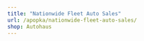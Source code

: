 ```yaml
---
title: "Nationwide Fleet Auto Sales"
url: /apopka/nationwide-fleet-auto-sales/
shop: Autohaus
---
```

